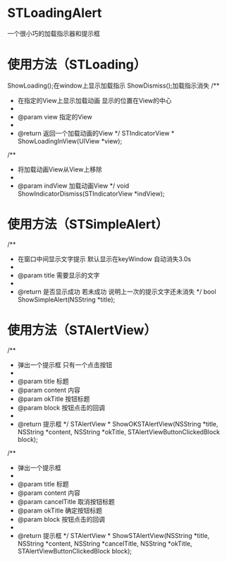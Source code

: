 # STLoadingAlert
一个很小巧的加载指示器和提示框

# 使用方法（STLoading）
ShowLoading();在window上显示加载指示
ShowDismiss();加载指示消失
/**
*  在指定的View上显示加载动画 显示的位置在View的中心
*
*  @param view 指定的View
*
*  @return 返回一个加载动画的View
*/
STIndicatorView * ShowLoadingInView(UIView *view);

/**
*  将加载动画View从View上移除
*
*  @param indView 加载动画View
*/
void ShowIndicatorDismiss(STIndicatorView *indView);

# 使用方法（STSimpleAlert）

/**
*  在窗口中间显示文字提示 默认显示在keyWindow 自动消失3.0s
*
*  @param title 需要显示的文字
*
*  @return 是否显示成功 若未成功 说明上一次的提示文字还未消失
*/
bool ShowSimpleAlert(NSString *title);

# 使用方法（STAlertView）
/**
*  弹出一个提示框 只有一个点击按钮
*
*  @param title   标题
*  @param content 内容
*  @param okTitle 按钮标题
*  @param block   按钮点击的回调
*
*  @return 提示框
*/
STAlertView * ShowOKSTAlertView(NSString *title, NSString *content, NSString *okTitle, STAlertViewButtonClickedBlock block);

/**
*  弹出一个提示框
*
*  @param title       标题
*  @param content     内容
*  @param cancelTitle 取消按钮标题
*  @param okTitle     确定按钮标题
*  @param block       按钮点击的回调
*
*  @return 提示框
*/
STAlertView * ShowSTAlertView(NSString *title, NSString *content, NSString *cancelTitle, NSString *okTitle, STAlertViewButtonClickedBlock block);